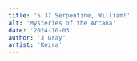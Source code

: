 ```yaml
---
title: '5.37 Serpentine, William!'
alt: 'Mysteries of the Arcana'
date: '2024-10-03'
author: 'J Gray'
artist: 'Keira'
---
```

